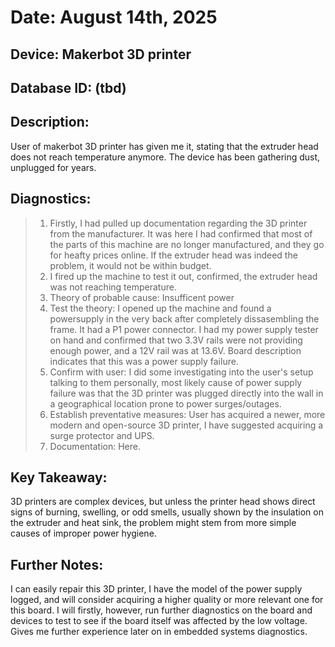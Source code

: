 # Date: August 14th, 2025
## Device: Makerbot 3D printer
## Database ID: (tbd)


## Description:
User of makerbot 3D printer has given me it, stating that the extruder head does not reach temperature anymore. The device has been gathering dust, unplugged for years.

## Diagnostics: 
> 1. Firstly, I had pulled up documentation regarding the 3D printer from the manufacturer.
     It was here I had confirmed that most of the parts of this machine are no longer manufactured,
>    and they go for heafty prices online. If the extruder head was indeed the problem, it would not
>    be within budget.
> 2. I fired up the machine to test it out, confirmed, the extruder head was not reaching temperature.
> 3. Theory of probable cause: Insufficent power
> 4. Test the theory: I opened up the machine and found a powersupply in the very back after completely dissasembling the frame. It had a P1 power connector.
>    I had my power supply tester on hand and confirmed that two 3.3V rails were not providing enough power, and a 12V rail was at 13.6V. Board description
>    indicates that this was a power supply failure.
> 5. Confirm with user: I did some investigating into the user's setup talking to them personally, most likely cause of power supply failure was that the
>    3D printer was plugged directly into the wall in a geographical location prone to power surges/outages.
> 6. Establish preventative measures: User has acquired a newer, more modern and open-source 3D printer, I have suggested acquiring a surge protector and UPS.
> 7. Documentation: Here.
>
## Key Takeaway:
3D printers are complex devices, but unless the printer head shows direct signs of burning, swelling, or odd smells, usually shown by the insulation on the extruder and heat sink,
the problem might stem from more simple causes of improper power hygiene. 

## Further Notes:
I can easily repair this 3D printer, I have the model of the power supply logged, and will consider acquiring a higher quality or more relevant one for this board. I will firstly,
however, run further diagnostics on the board and devices to test to see if the board itself was affected by the low voltage. Gives me further experience later on in embedded systems
diagnostics.

